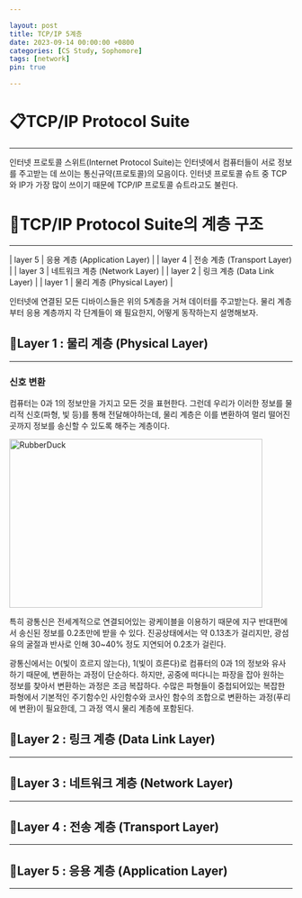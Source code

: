 ```yaml
---

layout: post
title: TCP/IP 5계층
date: 2023-09-14 00:00:00 +0800
categories: [CS Study, Sophomore]
tags: [network]
pin: true

---
```


&#128203;TCP/IP Protocol Suite
==============================
***
인터넷 프로토콜 스위트(Internet Protocol Suite)는 인터넷에서 컴퓨터들이 서로 정보를 주고받는 데 쓰이는 통신규약(프로토콜)의 모음이다. 인터넷 프로토콜 슈트 중 TCP와 IP가 가장 많이 쓰이기 때문에 TCP/IP 프로토콜 슈트라고도 불린다.

&#128204;TCP/IP Protocol Suite의 계층 구조
=======================================
***

| layer 5 | 응용 계층 (Application Layer) |
| layer 4 | 전송 계층 (Transport Layer) |
| layer 3 | 네트워크 계층 (Network Layer) |
| layer 2 | 링크 계층 (Data Link Layer) |
| layer 1 | 물리 계층 (Physical Layer) |

 인터넷에 연결된 모든 디바이스들은 위의 5계층을 거쳐 데이터를 주고받는다.
 물리 계층부터 응용 계층까지 각 단계들이 왜 필요한지, 어떻게 동작하는지 설명해보자.



&#128206;Layer 1 : 물리 계층 (Physical Layer)
-------------------------------------------
***

### 신호 변환
컴퓨터는 0과 1의 정보만을 가지고 모든 것을 표현한다. 그런데 우리가 이러한 정보를 물리적 신호(파형, 빛 등)를 통해 전달해야하는데, 물리 계층은 이를 변환하여 멀리 떨어진 곳까지 정보를 송신할 수 있도록 해주는 계층이다.

<img src="https://images.unsplash.com/photo-1604869515882-4d10fa4b0492?ixlib=rb-4.0.3&ixid=M3wxMjA3fDB8MHxwaG90by1wYWdlfHx8fGVufDB8fHx8fA%3D%3D&auto=format&fit=crop&w=3417&q=80" width="450px" height="300px" title="px(픽셀) 크기 설정" alt="RubberDuck"><br/>

특히 광통신은 전세계적으로 연결되어있는 광케이블을 이용하기 때문에 지구 반대편에서 송신된 정보를 0.2초만에 받을 수 있다. 진공상태에서는 약 0.13초가 걸리지만, 광섬유의 굴절과 반사로 인해 30~40% 정도 지연되어 0.2초가 걸린다. 

광통신에서는 0(빛이 흐르지 않는다), 1(빛이 흐른다)로 컴퓨터의 0과 1의 정보와 유사하기 때문에, 변환하는 과정이 단순하다.
하지만, 공중에 떠다니는 파장을 잡아 원하는 정보를 찾아서 변환하는 과정은 조금 복잡하다. 수많은 파형들이 중첩되어있는 복잡한 파형에서 기본적인 주기함수인 사인함수와 코사인 함수의 조합으로 변환하는 과정(푸리에 변환)이 필요한데, 그 과정 역시 물리 계층에 포함된다.


&#128206;Layer 2 : 링크 계층 (Data Link Layer)
--------------------------------------------
***


&#128206;Layer 3 : 네트워크 계층 (Network Layer)
---------------------------------------------
***


&#128206;Layer 4 : 전송 계층 (Transport Layer)
--------------------------------------------
***


&#128206;Layer 5 : 응용 계층 (Application Layer)
----------------------------------------------
***
